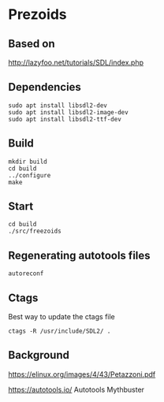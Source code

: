 # Prezoids


## Based on

<http://lazyfoo.net/tutorials/SDL/index.php>

## Dependencies

    sudo apt install libsdl2-dev
    sudo apt install libsdl2-image-dev
    sudo apt install libsdl2-ttf-dev

## Build

    mkdir build
    cd build
    ../configure
    make

## Start
    cd build
    ./src/freezoids

## Regenerating autotools files

    autoreconf

## Ctags

Best way to update the ctags file

    ctags -R /usr/include/SDL2/ .

## Background

<https://elinux.org/images/4/43/Petazzoni.pdf>

<https://autotools.io/>   Autotools Mythbuster

